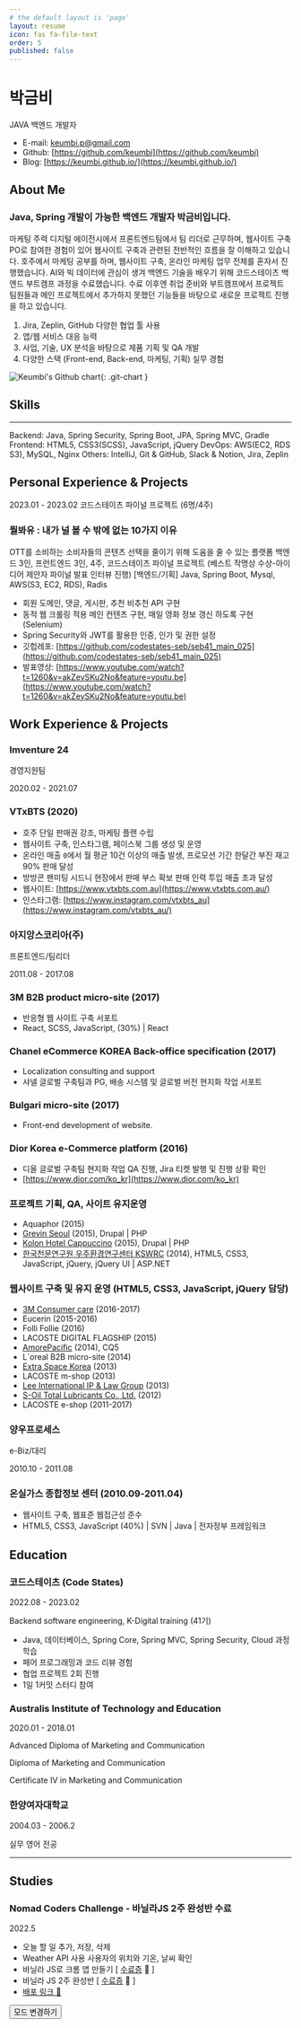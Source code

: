 ```yaml
---
# the default layout is 'page'
layout: resume
icon: fas fa-file-text
order: 5
published: false
---
```




# 박금비

JAVA 백엔드 개발자

- E-mail: keumbi.p@gmail.com
- Github: [https://github.com/keumbi](https://github.com/keumbi)
- Blog: [https://keumbi.github.io/](https://keumbi.github.io/)


## About Me


### Java, Spring 개발이 가능한 백엔드 개발자 박금비입니다.

마케팅 주력 디지털 에이전시에서 프론트엔드팀에서 팀 리더로 근무하며, 웹사이트 구축 PO로 참여한 경험이 있어 웹사이트 구축과 관련된 전반적인 흐름을 잘 이해하고 있습니다. 호주에서 마케팅 공부를 하며, 웹사이트 구축, 온라인 마케팅 업무 전체를 혼자서 진행했습니다. AI와 빅 데이터에 관심이 생겨 백엔드 기술을 배우기 위해 코드스테이츠 백엔드 부트캠프 과정을 수료했습니다. 수료 이후엔 취업 준비와 부트캠프에서 프로젝트 팀원들과 메인 프로젝트에서 추가하지 못했던 기능들을 바탕으로 새로운 프로젝트 진행을 하고 있습니다.

1) Jira, Zeplin, GitHub 다양한 협업 툴 사용
2) 앱/웹 서비스 대응 능력
3) 사업, 기술, UX 분석을 바탕으로 제품 기획 및 QA 개발
4) 다양한 스택 (Front-end, Back-end, 마케팅, 기획) 실무 경험


![Keumbi's Github chart](http://ghchart.rshah.org/keumbi){: .git-chart }


## Skills
---
Backend: Java, Spring Security, Spring Boot, JPA, Spring MVC, Gradle
Frontend: HTML5, CSS3(SCSS), JavaScript, jQuery
DevOps: AWS(EC2, RDS S3), MySQL, Nginx
Others: IntelliJ, Git & GitHub, Slack & Notion, Jira, Zeplin

## Personal Experience & Projects

2023.01 - 2023.02
코드스테이츠
파이널 프로젝트
(6명/4주)


### 뭘봐유 : 내가 널 볼 수 밖에 없는 10가지 이유

OTT를 소비하는 소비자들의 콘텐츠 선택을 줄이기 위해 도움을 줄 수 있는 플랫폼
백엔드 3인, 프런트엔드 3인, 4주, 코드스테이츠 파이널 프로젝트 (베스트 작명상 수상-아이디어 제안자 파이널 발표 인터뷰 진행)
[백엔드/기획] Java, Spring Boot, Mysql, AWS(S3, EC2, RDS), Radis
- 회원 도메인, 댓글, 게시판, 추천 비추천 API 구현
- 동적 웹 크롤링 적용 메인 컨텐츠 구현, 매일 영화 정보 갱신 하도록 구현(Selenium)
- Spring Security와 JWT를 활용한 인증, 인가 및 권한 설정
- 깃헙레포: [https://github.com/codestates-seb/seb41_main_025](https://github.com/codestates-seb/seb41_main_025)
- 발표영상: [https://www.youtube.com/watch?t=1260&v=akZeySKu2No&feature=youtu.be](https://www.youtube.com/watch?t=1260&v=akZeySKu2No&feature=youtu.be)

## Work Experience & Projects

### Imventure 24

경영지원팀

2020.02 - 2021.07

### VTxBTS (2020)

- 호주 단일 판매권 강조, 마케팅 플랜 수립
- 웹사이트 구축, 인스타그램, 페이스북 그룹 생성 및 운영
- 온라인 매출 `0`에서 월 평균 10건 이상의 매출 발생, 프로모션 기간 한달간 부진 재고 90% 판매 달성
- 방방콘 팬미팅 시드니 현장에서 판매 부스 확보 판매 인력 투입 매출 초과 달성
- 웹사이트: [https://www.vtxbts.com.au](https://www.vtxbts.com.au/)
- 인스타그램: [https://www.instagram.com/vtxbts_au](https://www.instagram.com/vtxbts_au/)

### 아지앙스코리아(주)

프론트엔드/팀리더

2011.08 - 2017.08

### 3M B2B product micro-site (2017)

- 반응형 웹 사이트 구축 서포트
- React, SCSS, JavaScript, (30%) | React

### Chanel eCommerce KOREA Back-office specification (2017)

- Localization consulting and support
- 샤넬 글로벌 구축팀과 PG, 배송 시스템 및 글로벌 버전 현지화 작업 서포트

### Bulgari micro-site (2017)

- Front-end development of website.

### Dior Korea e-Commerce platform (2016)

- 디올 글로벌 구축팀 현지화 작업 QA 진행, Jira 티켓 발행 및 진행 상황 확인
- [https://www.dior.com/ko_kr](https://www.dior.com/ko_kr)


### 프로젝트 기획, QA, 사이트 유지운영

- Aquaphor (2015)
- [Grevin Seoul](https://web.archive.org/web/20151113084915/http://www.grevin-seoul.com/ko) (2015), Drupal | PHP
- [Kolon Hotel Cappuccino](https://web.archive.org/web/20160617211242/http://hotelcappuccino.co.kr/) (2015), Drupal | PHP
- [한국천문연구원 우주환경연구센터 KSWRC](https://kswrc.kasi.re.kr/) (2014),  HTML5, CSS3, JavaScript, jQuery, jQuery UI | ASP.NET

### 웹사이트 구축 및 유지 운영 (HTML5, CSS3, JavaScript, jQuery 담당)

- [3M Consumer care](https://consumercare.3m.co.kr) (2016-2017)
- Eucerin (2015-2016)
- Folli Follie (2016)
- LACOSTE DIGITAL FLAGSHIP (2015)
- [AmorePacific](https://www.apgroup.com/) (2014), CQ5
- L`oreal B2B micro-site (2014)
- [Extra Space Korea](https://www.extraspaceasia.co.kr/) (2013)
- LACOSTE m-shop (2013)
- [Lee International IP & Law Group](https://www.leeinternational.com/) (2013)
- [S-Oil Total Lubricants Co., Ltd.](https://www.s-oil-total.com/) (2012)
- LACOSTE e-shop (2011-2017)



### 양우프로세스

e-Biz/대리

2010.10 - 2011.08

### 온실가스 종합정보 센터 (2010.09-2011.04)
- 웹사이트 구축, 웹표준 웹접근성 준수
- HTML5, CSS3, JavaScript (40%) | SVN | Java | 전자정부 프레임워크


## Education


### 코드스테이츠 (Code States)

2022.08 - 2023.02

Backend software engineering, K-Digital training (41기)

- Java, 데이터베이스, Spring Core, Spring MVC, Spring Security, Cloud  과정 학습
- 페어 프로그래밍과 코드 리뷰 경험
- 협업 프로젝트 2회 진행
- 1일 1커밋 스터디 참여


### Australis Institute of Technology and Education

2020.01 - 2018.01

Advanced Diploma of Marketing and Communication

Diploma of Marketing and Communication

Certificate IV in Marketing and Communication


### 한양여자대학교

2004.03 - 2006.2

실무 영어 전공


---

## Studies


### Nomad Coders Challenge - 바닐라JS 2주 완성반 수료

2022.5

- 오늘 할 일 추가, 저장, 삭제
- Weather API 사용 사용자의 위치와 기온, 날씨 확인
- 바닐라 JS로 크롬 앱 만들기  [ [수료증](https://pdfswitch.s3.ap-northeast-2.amazonaws.com/pdfswitch/d/2/2023-02/f7e687dd9dc34334b8d352e396c5c3b7/93133ae3-6ab5-4c36-bc04-5d28d299a18c) 📎  ]
- 바닐라 JS 2주 완성반  [ [수료증](https://pdfswitch.s3.ap-northeast-2.amazonaws.com/pdfswitch/d/2/2023-02/f7e687dd9dc34334b8d352e396c5c3b7/93133ae3-6ab5-4c36-bc04-5d28d299a18c) 📎  ]
- [배포 링크 📎](https://keumbi.github.io/momentum/)



<button class="mode-toggle btn" aria-label="Switch Mode">모드 변경하기</button>
